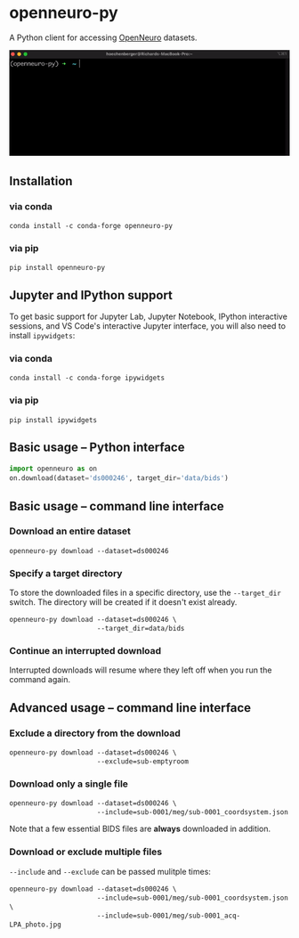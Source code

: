 # openneuro-py

A Python client for accessing [OpenNeuro](https://openneuro.org)
datasets.

![openneuro-py in action](https://raw.githubusercontent.com/hoechenberger/openneuro-py/main/openneuro-py.gif)

## Installation

### via conda

```shell
conda install -c conda-forge openneuro-py
```

### via pip

```shell
pip install openneuro-py
```

## Jupyter and IPython support

To get basic support for Jupyter Lab, Jupyter Notebook, IPython interactive
sessions, and VS Code's interactive Jupyter interface, you will also need to
install `ipywidgets`:

### via conda

```shell
conda install -c conda-forge ipywidgets
```

### via pip

```shell
pip install ipywidgets
```

## Basic usage – Python interface

```python
import openneuro as on
on.download(dataset='ds000246', target_dir='data/bids')
```

## Basic usage – command line interface

### Download an entire dataset

```shell
openneuro-py download --dataset=ds000246
```

### Specify a target directory

To store the downloaded files in a specific directory, use the
`--target_dir` switch. The directory will be created if it doesn't exist
already.

```shell
openneuro-py download --dataset=ds000246 \
                      --target_dir=data/bids
```

### Continue an interrupted download

Interrupted downloads will resume where they left off when you run the command
again.

## Advanced usage – command line interface
### Exclude a directory from the download

```shell
openneuro-py download --dataset=ds000246 \
                      --exclude=sub-emptyroom
```

### Download only a single file

```shell
openneuro-py download --dataset=ds000246 \
                      --include=sub-0001/meg/sub-0001_coordsystem.json
```

Note that a few essential BIDS files are **always** downloaded in addition.

### Download or exclude multiple files

`--include` and `--exclude` can be passed mulitple times:

```shell
openneuro-py download --dataset=ds000246 \
                      --include=sub-0001/meg/sub-0001_coordsystem.json \
                      --include=sub-0001/meg/sub-0001_acq-LPA_photo.jpg
```
